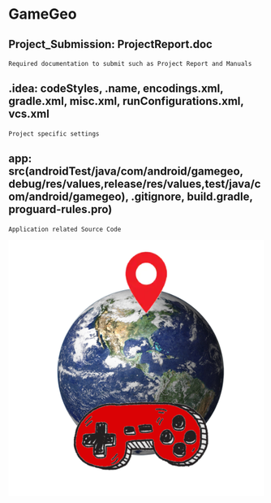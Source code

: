 # GameGeo
## Project_Submission: ProjectReport.doc
```
Required documentation to submit such as Project Report and Manuals 
```

## .idea: codeStyles, .name, encodings.xml, gradle.xml, misc.xml, runConfigurations.xml, vcs.xml
```
Project specific settings
```

## app: src(androidTest/java/com/android/gamegeo, debug/res/values,release/res/values,test/java/com/android/gamegeo), .gitignore, build.gradle, proguard-rules.pro) 
```
Application related Source Code
```


 
![unknown.png](https://github.com/AndrewAtkins/GameGeo/blob/master/unknown.png)
